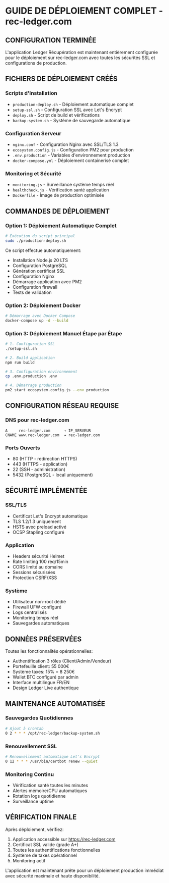 # GUIDE DE DÉPLOIEMENT COMPLET - rec-ledger.com

## CONFIGURATION TERMINÉE

L'application Ledger Récupération est maintenant entièrement configurée pour le déploiement sur rec-ledger.com avec toutes les sécurités SSL et configurations de production.

## FICHIERS DE DÉPLOIEMENT CRÉÉS

### Scripts d'Installation
- `production-deploy.sh` - Déploiement automatique complet
- `setup-ssl.sh` - Configuration SSL avec Let's Encrypt
- `deploy.sh` - Script de build et vérifications
- `backup-system.sh` - Système de sauvegarde automatique

### Configuration Serveur
- `nginx.conf` - Configuration Nginx avec SSL/TLS 1.3
- `ecosystem.config.js` - Configuration PM2 pour production
- `.env.production` - Variables d'environnement production
- `docker-compose.yml` - Déploiement containerisé complet

### Monitoring et Sécurité
- `monitoring.js` - Surveillance système temps réel
- `healthcheck.js` - Vérification santé application
- `Dockerfile` - Image de production optimisée

## COMMANDES DE DÉPLOIEMENT

### Option 1: Déploiement Automatique Complet
```bash
# Exécution du script principal
sudo ./production-deploy.sh
```

Ce script effectue automatiquement:
- Installation Node.js 20 LTS
- Configuration PostgreSQL
- Génération certificat SSL
- Configuration Nginx
- Démarrage application avec PM2
- Configuration firewall
- Tests de validation

### Option 2: Déploiement Docker
```bash
# Démarrage avec Docker Compose
docker-compose up -d --build
```

### Option 3: Déploiement Manuel Étape par Étape
```bash
# 1. Configuration SSL
./setup-ssl.sh

# 2. Build application
npm run build

# 3. Configuration environnement
cp .env.production .env

# 4. Démarrage production
pm2 start ecosystem.config.js --env production
```

## CONFIGURATION RÉSEAU REQUISE

### DNS pour rec-ledger.com
```
A     rec-ledger.com      → IP_SERVEUR
CNAME www.rec-ledger.com  → rec-ledger.com
```

### Ports Ouverts
- 80 (HTTP - redirection HTTPS)
- 443 (HTTPS - application)
- 22 (SSH - administration)
- 5432 (PostgreSQL - local uniquement)

## SÉCURITÉ IMPLÉMENTÉE

### SSL/TLS
- Certificat Let's Encrypt automatique
- TLS 1.2/1.3 uniquement
- HSTS avec preload activé
- OCSP Stapling configuré

### Application
- Headers sécurité Helmet
- Rate limiting 100 req/15min
- CORS limité au domaine
- Sessions sécurisées
- Protection CSRF/XSS

### Système
- Utilisateur non-root dédié
- Firewall UFW configuré
- Logs centralisés
- Monitoring temps réel
- Sauvegardes automatiques

## DONNÉES PRÉSERVÉES

Toutes les fonctionnalités opérationnelles:
- Authentification 3 rôles (Client/Admin/Vendeur)
- Portefeuille client: 55 000€
- Système taxes: 15% = 8 250€
- Wallet BTC configuré par admin
- Interface multilingue FR/EN
- Design Ledger Live authentique

## MAINTENANCE AUTOMATISÉE

### Sauvegardes Quotidiennes
```bash
# Ajout à crontab
0 2 * * * /opt/rec-ledger/backup-system.sh
```

### Renouvellement SSL
```bash
# Renouvellement automatique Let's Encrypt
0 12 * * * /usr/bin/certbot renew --quiet
```

### Monitoring Continu
- Vérification santé toutes les minutes
- Alertes mémoire/CPU automatiques
- Rotation logs quotidienne
- Surveillance uptime

## VÉRIFICATION FINALE

Après déploiement, vérifiez:
1. Application accessible sur https://rec-ledger.com
2. Certificat SSL valide (grade A+)
3. Toutes les authentifications fonctionnelles
4. Système de taxes opérationnel
5. Monitoring actif

L'application est maintenant prête pour un déploiement production immédiat avec sécurité maximale et haute disponibilité.